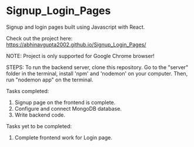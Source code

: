 # Signup_Login_Pages
Signup and login pages built using Javascript with React.

Check out the project here: https://abhinavgupta2002.github.io/Signup_Login_Pages/

NOTE: Project is only supported for Google Chrome browser!

STEPS: To run the backend server, clone this repository. Go to the "server" folder in the terminal, install 'npm' and 'nodemon' on your computer. Then, run "nodemon app" on the terminal.


Tasks completed:

1. Signup page on the frontend is complete.
2. Configure and connect MongoDB database.
3. Write backend code.

Tasks yet to be completed:

1. Complete frontend work for Login page.
